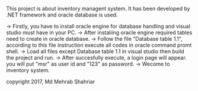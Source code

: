This project is about inventory managent system. It has been developed by .NET framework and oracle database is used.

-> Firstly, you have to install oracle engine for database handling and visual studio must have in your PC. 
-> After instaliing oracle engine required tables need to create in oracle database.
-> Follow the file "Database table 1.1", according to this file instruction execute all codes in oracle command promt shell.
-> Load all files except Database table 1.1 in visual studio then build the project and run.
-> After succesfully execute, a login page will appear. you will put "msr" as user id and "123" as password.
-> Wecome to inventory system. 

copyright 2017, Md Mehrab Shahriar